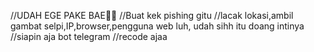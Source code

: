 //UDAH EGE PAKE BAE🗿🗿
//Buat kek pishing gitu
//lacak lokasi,ambil gambat selpi,IP,browser,pengguna web luh, udah sihh itu doang intinya
//siapin aja bot telegram
//recode ajaa
